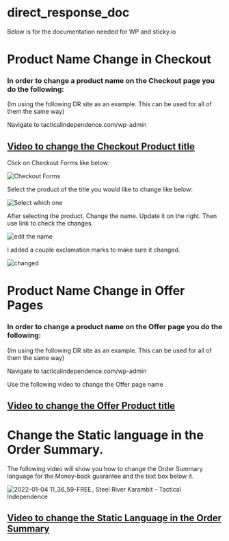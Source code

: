 # direct_response_doc
Below is for the documentation needed for WP and sticky.io


# Product Name Change in Checkout
### In order to change a product name on the Checkout page you do the following:
(Im using the following DR site as an example. This can be used for all of them the same way)

Navigate to tacticalindependence.com/wp-admin


## [Video to change the Checkout Product title](https://drive.google.com/file/d/1g1gkfHLh5qMV1tptCrZSSVWbxKA5ip-m/view)

Click on Checkout Forms like below:

![Checkout Forms](https://user-images.githubusercontent.com/86316537/147604850-16dfadef-70d3-4fea-bd40-67e7ac81dd0d.png)

Select the product of the title you would like to change like below:

![Select which one](https://user-images.githubusercontent.com/86316537/147605577-f97a2802-9b04-49fd-b1c6-90d24f07ece6.png)

After selecting the product. Change the name. Update it on the right. Then use link to check the changes.

![edit the name](https://user-images.githubusercontent.com/86316537/147606083-7425ce31-daa1-4bd7-abd6-1df921046743.png)

I added a couple exclamation marks to make sure it changed. 

![changed](https://user-images.githubusercontent.com/86316537/147606300-c2f24f04-83ac-48d3-bdc7-19faed1458f2.png)



# Product Name Change in Offer Pages
### In order to change a product name on the Offer page you do the following:
(Im using the following DR site as an example. This can be used for all of them the same way)

Navigate to tacticalindependence.com/wp-admin

Use the following video to change the Offer page name

## [Video to change the Offer Product title](https://drive.google.com/file/d/10diAUSnJXJZynAGi7CMeTI0pHJ-jT4Rh/view)

# Change the Static language in the Order Summary.

The following video will show you how to change the Order Summary language for the Money-back guarantee and the text box below it.

![2022-01-04 11_36_59-FREE_ Steel River Karambit – Tactical Independence](https://user-images.githubusercontent.com/86316537/148094552-7d11aaec-91a4-4d50-a833-43771adf112a.png)

## [Video to change the Static Language in the Order Summary](https://drive.google.com/file/d/15gryb_GyA6wkNeH4oAekgSEQejnB2dTK/view)
